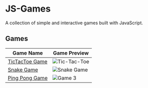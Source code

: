 # JS-Games

A collection of simple and interactive games built with JavaScript.

## Games

| Game Name       | Game Preview                                  |
|-----------------|-----------------------------------------------|
| [TicTacToe Game](https://github.com/soumadip-dev/JS-Games/tree/main/TicTacToe)    | ![Tic-Tac-Toe](https://github.com/soumadip-dev/JS-Games/blob/main/TicTacToe/Images/game.png) |
| [Snake Game](https://github.com/soumadip-dev/JS-Games/tree/main/Snake-Game)      | ![Snake Game](https://github.com/soumadip-dev/JS-Games/blob/main/Snake-Game/Images/Game.png)       |
| [Ping Pong Game](https://github.com/soumadip-dev/JS-Games/tree/main/TicTacToe)          | ![Game 3](https://github.com/soumadip-dev/JS-Games/blob/main/TicTacToe/Images/game.png)              |
